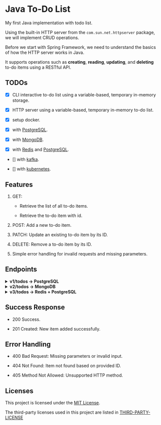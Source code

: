 # Java To-Do List

My first Java implementation with todo list.

Using the built-in HTTP server from the `com.sun.net.httpserver` package, we will implement CRUD operations.

Before we start with Spring Framework, we need to understand the basics of how the HTTP server works in Java.

It supports operations such as **creating**, **reading**, **updating**, and **deleting** to-do items using a RESTful API.

## TODOs

- [x] CLI interactive to-do list using a variable-based, temporary in-memory storage.

- [x] HTTP server using a variable-based, temporary in-memory to-do list.

- [x] setup docker.

- [x] with [PostgreSQL](https://www.postgresql.org).

- [x] with [MongoDB](https://www.mongodb.com).

- [x] with [Redis](https://redis.io) and [PostgreSQL](https://www.postgresql.org).

- [] with [kafka](https://kafka.apache.org).

- [] with [kubernetes](https://kubernetes.io).

## Features

1. GET:

   - Retrieve the list of all to-do items.

   - Retrieve the to-do item with id.

2. POST: Add a new to-do item.

3. PATCH: Update an existing to-do item by its ID.

4. DELETE: Remove a to-do item by its ID.

5. Simple error handling for invalid requests and missing parameters.

## Endpoints

<details>
<summary> <h4 style='display:inline;'>v1/todos -> PostgreSQL</h4> </summary>

- **GET**: `/v1/todos`

  - Response: JSON array of to-do items from PostgreSQL.

- **GET**: `/v1/todo/{id}`

  - Response: JSON object of a specific to-do item from PostgreSQL.

- **POST**: `/v1/todos`

  - Request Body: Plain text representing the new to-do item.
  - Response: Confirmation message upon successful addition to PostgreSQL.

- **PATCH**: `/v1/todos/{id}`

  - Request Body: Plain text representing the updated to-do item.
  - Response: Confirmation message or error if the ID is invalid.

- **DELETE**: `/v1/todos/{id}`
  - Response: Confirmation message or error if the ID is invalid.

</details>

<details>
<summary> <h4 style='display:inline;'>v2/todos -> MongoDB</h4> </summary>

- **GET**: `/v2/todos`

  - Response: JSON array of to-do items from MongoDB.

- **GET**: `/v2/todo/{id}`

  - Response: JSON object of a specific to-do item from MongoDB.

- **POST**: `/v2/todos`

  - Request Body: Plain text representing the new to-do item.
  - Response: Confirmation message upon successful addition to MongoDB.

- **PATCH**: `/v2/todos/{id}`

  - Request Body: Plain text representing the updated to-do item.
  - Response: Confirmation message or error if the ID is invalid.

- **DELETE**: `/v2/todos/{id}`
  - Response: Confirmation message or error if the ID is invalid.

</details>

<details>
<summary> <h4 style='display:inline;'>v3/todos -> Redis + PostgreSQL</h4> </summary>

- **GET**: `/v3/todos`

  - Response: JSON array of to-do items, with Redis caching results from PostgreSQL.

- **GET**: `/v3/todo/{id}`

  - Response: JSON object of a specific to-do item, fetched directly from PostgreSQL (no Redis caching).

- **POST**: `/v3/todos`

  - Request Body: Plain text representing the new to-do item.
  - Response: Confirmation message upon successful addition to PostgreSQL (no Redis caching).

- **PATCH**: `/v3/todos/{id}`

  - Request Body: Plain text representing the updated to-do item.
  - Response: Confirmation message or error if the ID is invalid, with the update applied only to PostgreSQL (no Redis caching).

- **DELETE**: `/v3/todos/{id}`
  - Response: Confirmation message or error if the ID is invalid, with the deletion applied only to PostgreSQL (no Redis caching).

</details>

## Success Response

- 200 Success.

- 201 Created: New item added successfully.

## Error Handling

- 400 Bad Request: Missing parameters or invalid input.

- 404 Not Found: Item not found based on provided ID.

- 405 Method Not Allowed: Unsupported HTTP method.

## Licenses

This project is licensed under the [MIT License](LICENSE).

The third-party licenses used in this project are listed in [THIRD-PARTY-LICENSE](THIRD-PARTY-LICENSE)
